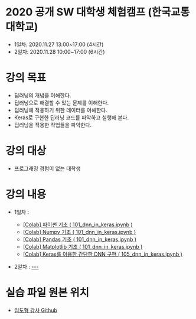 # 2020 공개 SW 대학생 체험캠프 (한국교통대학교)
* 1일차: 2020.11.27 13:00~17:00 (4시간)
* 2일차: 2020.11.28 10:00~17:00 (6시간)


# 강의 목표
* 딥러닝의 개념을 이해한다.
* 딥러닝으로 해결할 수 있는 문제를 이해한다.
* 딥러닝에 적용하기 위한 데이터를 이해한다.
* Keras로 구현한 딥러닝 코드를 파악하고 실행해 본다.
* 딥러닝을 적용한 작업들을 파악한다.

# 강의 대상
* 프로그래밍 경험이 없는 대학생


# 강의 내용

* 1일차 : 
   * <a href="https://colab.research.google.com/drive/17SKF_OL8bJmkTcvFhnyf1_i0ykBXJxA-?usp=sharing">[Colab] 파이썬 기초 ( 101_dnn_in_keras.ipynb )</a>
   * <a href="https://colab.research.google.com/drive/1MUvLJKTxJ2D43Zjh8-9-Xh7NCjnQgIjC?usp=sharing">[Colab] Numpy 기초 ( 101_dnn_in_keras.ipynb )</a>
   * <a href="https://colab.research.google.com/drive/1NMezyhBvKs2gqDjPWawqnFCpsxtC_GPl?usp=sharing">[Colab] Pandas 기초 ( 101_dnn_in_keras.ipynb )</a>
   * <a href="https://colab.research.google.com/drive/1-4xcQWJ0z5_skW6p6_qJTOKwmH0DvhgT?usp=sharing">[Colab] Matplotlib 기초 ( 101_dnn_in_keras.ipynb )</a>
   * <a href="https://colab.research.google.com/drive/1uilpfp6qPbLobkuw3OGh8I0SrxThYhw_?usp=sharing">[Colab] Keras를 이용한 간단한 DNN 구현 ( 105_dnn_in_keras.ipynb )</a>
   
* 2일차 : <a href="">---</a>


# 실습 파일 원본 위치

* <a href="https://github.com/dhrim/opensw_camp_2020">임도형 강사 Github</a>

